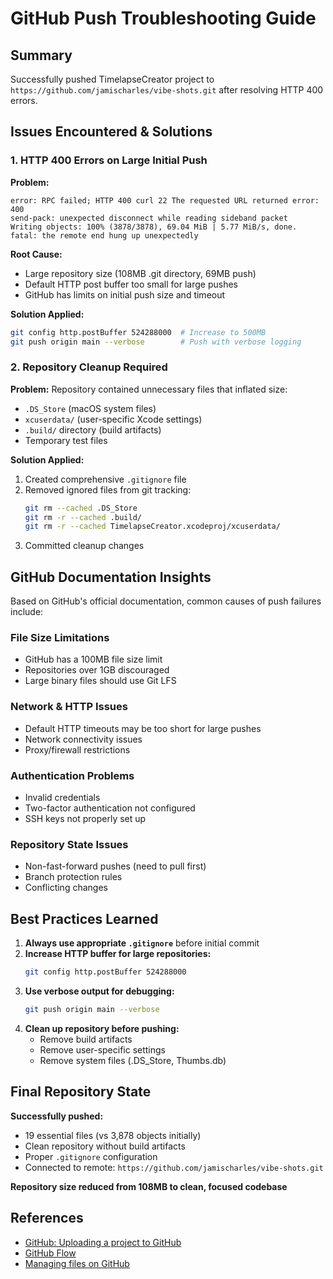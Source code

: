 # GitHub Push Troubleshooting Guide

## Summary
Successfully pushed TimelapseCreator project to `https://github.com/jamischarles/vibe-shots.git` after resolving HTTP 400 errors.

## Issues Encountered & Solutions

### 1. HTTP 400 Errors on Large Initial Push

**Problem:**
```
error: RPC failed; HTTP 400 curl 22 The requested URL returned error: 400
send-pack: unexpected disconnect while reading sideband packet
Writing objects: 100% (3878/3878), 69.04 MiB | 5.77 MiB/s, done.
fatal: the remote end hung up unexpectedly
```

**Root Cause:** 
- Large repository size (108MB .git directory, 69MB push)
- Default HTTP post buffer too small for large pushes
- GitHub has limits on initial push size and timeout

**Solution Applied:**
```bash
git config http.postBuffer 524288000  # Increase to 500MB
git push origin main --verbose        # Push with verbose logging
```

### 2. Repository Cleanup Required

**Problem:** Repository contained unnecessary files that inflated size:
- `.DS_Store` (macOS system files)
- `xcuserdata/` (user-specific Xcode settings) 
- `.build/` directory (build artifacts)
- Temporary test files

**Solution Applied:**
1. Created comprehensive `.gitignore` file
2. Removed ignored files from git tracking:
   ```bash
   git rm --cached .DS_Store
   git rm -r --cached .build/
   git rm -r --cached TimelapseCreator.xcodeproj/xcuserdata/
   ```
3. Committed cleanup changes

## GitHub Documentation Insights

Based on GitHub's official documentation, common causes of push failures include:

### File Size Limitations
- GitHub has a 100MB file size limit
- Repositories over 1GB discouraged
- Large binary files should use Git LFS

### Network & HTTP Issues
- Default HTTP timeouts may be too short for large pushes
- Network connectivity issues
- Proxy/firewall restrictions

### Authentication Problems
- Invalid credentials
- Two-factor authentication not configured
- SSH keys not properly set up

### Repository State Issues
- Non-fast-forward pushes (need to pull first)
- Branch protection rules
- Conflicting changes

## Best Practices Learned

1. **Always use appropriate `.gitignore`** before initial commit
2. **Increase HTTP buffer for large repositories:**
   ```bash
   git config http.postBuffer 524288000
   ```
3. **Use verbose output for debugging:**
   ```bash
   git push origin main --verbose
   ```
4. **Clean up repository before pushing:**
   - Remove build artifacts
   - Remove user-specific settings
   - Remove system files (.DS_Store, Thumbs.db)

## Final Repository State

**Successfully pushed:**
- 19 essential files (vs 3,878 objects initially)
- Clean repository without build artifacts
- Proper `.gitignore` configuration
- Connected to remote: `https://github.com/jamischarles/vibe-shots.git`

**Repository size reduced from 108MB to clean, focused codebase**

## References

- [GitHub: Uploading a project to GitHub](https://docs.github.com/en/enterprise-server@3.17/get-started/start-your-journey/uploading-a-project-to-github)
- [GitHub Flow](https://docs.github.com/en/enterprise-server@3.17/get-started/using-github/github-flow)
- [Managing files on GitHub](https://docs.github.com/en/enterprise-server@3.17/get-started/onboarding/getting-started-with-your-github-account) 